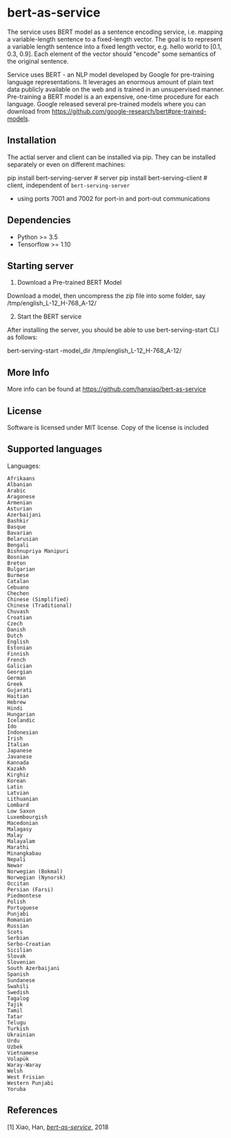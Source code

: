 # bert-as-service

The service uses BERT model as a sentence encoding service, i.e. mapping a variable-length sentence to a fixed-length vector.
The goal is to represent a variable length sentence into a fixed length vector, e.g. hello world to [0.1, 0.3, 0.9]. 
Each element of the vector should "encode" some semantics of the original sentence.

Service uses BERT - an NLP model developed by Google for pre-training language representations. It leverages an enormous amount of plain text data publicly available on the web and is trained in an unsupervised manner. Pre-training a BERT model is a an expensive, one-time procedure for each language. Google released several pre-trained models where you can download from https://github.com/google-research/bert#pre-trained-models.

## Installation

The actial server and client can be installed via pip. They can be installed separately or even on different machines:

pip install bert-serving-server  # server
pip install bert-serving-client  # client, independent of `bert-serving-server`

* using ports 7001 and 7002 for port-in and port-out communications


## Dependencies
* Python >= 3.5
* Tensorflow >= 1.10

## Starting server

1. Download a Pre-trained BERT Model

Download a model, then uncompress the zip file into some folder, say /tmp/english_L-12_H-768_A-12/

2. Start the BERT service

After installing the server, you should be able to use bert-serving-start CLI as follows:

bert-serving-start -model_dir /tmp/english_L-12_H-768_A-12/

## More Info

More info can be found at https://github.com/hanxiao/bert-as-service

## License

Software is licensed under MIT license. Copy of the license is included

## Supported languages

Languages:

    Afrikaans
    Albanian
    Arabic
    Aragonese
    Armenian
    Asturian
    Azerbaijani
    Bashkir
    Basque
    Bavarian
    Belarusian
    Bengali
    Bishnupriya Manipuri
    Bosnian
    Breton
    Bulgarian
    Burmese
    Catalan
    Cebuano
    Chechen
    Chinese (Simplified)
    Chinese (Traditional)
    Chuvash
    Croatian
    Czech
    Danish
    Dutch
    English
    Estonian
    Finnish
    French
    Galician
    Georgian
    German
    Greek
    Gujarati
    Haitian
    Hebrew
    Hindi
    Hungarian
    Icelandic
    Ido
    Indonesian
    Irish
    Italian
    Japanese
    Javanese
    Kannada
    Kazakh
    Kirghiz
    Korean
    Latin
    Latvian
    Lithuanian
    Lombard
    Low Saxon
    Luxembourgish
    Macedonian
    Malagasy
    Malay
    Malayalam
    Marathi
    Minangkabau
    Nepali
    Newar
    Norwegian (Bokmal)
    Norwegian (Nynorsk)
    Occitan
    Persian (Farsi)
    Piedmontese
    Polish
    Portuguese
    Punjabi
    Romanian
    Russian
    Scots
    Serbian
    Serbo-Croatian
    Sicilian
    Slovak
    Slovenian
    South Azerbaijani
    Spanish
    Sundanese
    Swahili
    Swedish
    Tagalog
    Tajik
    Tamil
    Tatar
    Telugu
    Turkish
    Ukrainian
    Urdu
    Uzbek
    Vietnamese
    Volapük
    Waray-Waray
    Welsh
    West Frisian
    Western Punjabi
    Yoruba


## References

[1] Xiao, Han,
    [*bert-as-service*](https://github.com/hanxiao/bert-as-service),
    2018
